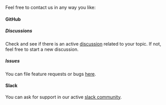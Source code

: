 Feel free to contact us in any way you like:

#### GitHub

##### Discussions

Check and see if there is an active [discussion](https://github.com/dassana-io/dassana/discussions) related to your topic. If not, feel free to start a new discussion.

##### Issues

You can file feature requests or bugs [here](https://github.com/dassana-io/dassana/issues/new/choose).

#### Slack

You can ask for support in our active [slack community](https://join.slack.com/t/dassanacommunity/shared_invite/zt-teo6d5ed-xkWDNSaH4m6pC8PAJnrD8g).
